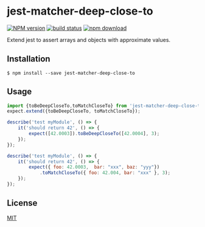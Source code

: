 # jest-matcher-deep-close-to

[![NPM version][npm-image]][npm-url]
[![build status][ci-image]][ci-url]
[![npm download][download-image]][download-url]

Extend jest to assert arrays and objects with approximate values.

## Installation

`$ npm install --save jest-matcher-deep-close-to`

## Usage

```js
import {toBeDeepCloseTo,toMatchCloseTo} from 'jest-matcher-deep-close-to';
expect.extend({toBeDeepCloseTo, toMatchCloseTo});

describe('test myModule', () => {
    it('should return 42', () => {
        expect([42.0003]).toBeDeepCloseTo([42.0004], 3);
    });
});

describe('test myModule', () => {
    it('should return 42', () => {
        expect({ foo: 42.0003,  bar: "xxx", baz: "yyy"})
            .toMatchCloseTo({ foo: 42.004, bar: "xxx" }, 3);
    });
});
```

## License

[MIT](./LICENSE)

[npm-image]: https://img.shields.io/npm/v/jest-matcher-deep-close-to.svg
[npm-url]: https://www.npmjs.com/package/jest-matcher-deep-close-to
[ci-image]: https://github.com/maasencioh/jest-matcher-deep-close-to/workflows/Node.js%20CI/badge.svg?branch=master
[ci-url]: https://github.com/maasencioh/jest-matcher-deep-close-to/actions?query=workflow%3A%22Node.js+CI%22
[download-image]: https://img.shields.io/npm/dm/jest-matcher-deep-close-to.svg
[download-url]: https://www.npmjs.com/package/jest-matcher-deep-close-to
